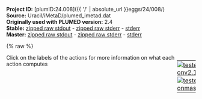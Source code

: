 **Project ID:** [plumID:24.008]({{ '/' | absolute_url }}eggs/24/008/)  
**Source:** Uracil/iMetaD/plumed_imetad.dat  
**Originally used with PLUMED version:** 2.4  
**Stable:** [zipped raw stdout](plumed_imetad.dat.plumed.stdout.txt.zip) - [zipped raw stderr](plumed_imetad.dat.plumed.stderr.txt.zip) - [stderr](plumed_imetad.dat.plumed.stderr)  
**Master:** [zipped raw stdout](plumed_imetad.dat.plumed_master.stdout.txt.zip) - [zipped raw stderr](plumed_imetad.dat.plumed_master.stderr.txt.zip) - [stderr](plumed_imetad.dat.plumed_master.stderr)  

{% raw %}
<div style="width: 100%; float:left">
<div style="width: 90%; float:left" id="value_details_data/Uracil/iMetaD/plumed_imetad.dat"> Click on the labels of the actions for more information on what each action computes </div>
<div style="width: 10%; float:left"><table><tr><td style="padding:1px"><a href="plumed_imetad.dat.plumed.stderr"><img src="https://img.shields.io/badge/v2.10-passing-green.svg" alt="tested onv2.10" /></a></td></tr><tr><td style="padding:1px"><a href="plumed_imetad.dat.plumed_master.stderr"><img src="https://img.shields.io/badge/master-passing-green.svg" alt="tested onmaster" /></a></td></tr></table></div></div>
<pre style="width=97%;">
<span style="color:blue" class="comment"># Reference structure </span>
<span class="plumedtooltip" style="color:green">MOLINFO<span class="right">This command is used to provide information on the molecules that are present in your system. <a href="https://www.plumed.org/doc-master/user-doc/html/_m_o_l_i_n_f_o.html" style="color:green">More details</a><i></i></span></span> <span class="plumedtooltip">STRUCTURE<span class="right">a file in pdb format containing a reference structure<i></i></span></span>=../Structure/yCD_uracil.pdb
<span style="color:blue" class="comment"># Keep molecules whole</span>
<span style="display:none;" id="data/Uracil/iMetaD/plumed_imetad.dat">The MOLINFO action with label <b></b> calculates something</span><span class="plumedtooltip" style="color:green">WHOLEMOLECULES<span class="right">This action is used to rebuild molecules that can become split by the periodic boundary conditions. <a href="https://www.plumed.org/doc-master/user-doc/html/_w_h_o_l_e_m_o_l_e_c_u_l_e_s.html" style="color:green">More details</a><i></i></span></span> <span class="plumedtooltip">ENTITY0<span class="right">the atoms that make up a molecule that you wish to align<i></i></span></span>=1-2423 <span class="plumedtooltip">ENTITY1<span class="right">the atoms that make up a molecule that you wish to align<i></i></span></span>=2424-4846 <span class="plumedtooltip">ENTITY2<span class="right">the atoms that make up a molecule that you wish to align<i></i></span></span>=4847-4858 <span class="plumedtooltip">ENTITY3<span class="right">the atoms that make up a molecule that you wish to align<i></i></span></span>=4859-4870
<span style="color:blue" class="comment"># Fit heavy atoms to template</span>
<span class="plumedtooltip" style="color:green">FIT_TO_TEMPLATE<span class="right">This action is used to align a molecule to a template. <a href="https://www.plumed.org/doc-master/user-doc/html/_f_i_t__t_o__t_e_m_p_l_a_t_e.html" style="color:green">More details</a><i></i></span></span> <span class="plumedtooltip">REFERENCE<span class="right">a file in pdb format containing the reference structure and the atoms involved in the CV<i></i></span></span>=<b name="data/Uracil/iMetaD/plumed_imetad.dat">../Structure/heavy_atoms.pdb</b> <span class="plumedtooltip">TYPE<span class="right"> the manner in which RMSD alignment is performed<i></i></span></span>=OPTIMAL

<span style="color:blue" class="comment"># Contactmap of atoms for path CV</span>
<b name="data/Uracil/iMetaD/plumed_imetad.datf1" onclick='showPath("data/Uracil/iMetaD/plumed_imetad.dat","data/Uracil/iMetaD/plumed_imetad.datf1","data/Uracil/iMetaD/plumed_imetad.datf1","black")'>f1</b><span style="display:none;" id="data/Uracil/iMetaD/plumed_imetad.datf1">The CONTACTMAP action with label <b>f1</b> calculates the following quantities:<table  align="center" frame="void" width="95%" cellpadding="5%"><tr><td width="5%"><b> Quantity </b>  </td><td width="5%"><b> Type </b>  </td><td><b> Description </b> </td></tr><tr><td width="5%">f1.contact-1</td><td width="5%"><font color="black">scalar</font></td><td>By not using SUM or CMDIST each contact will be stored in a component  This is the 1th of these quantities</td></tr><tr><td width="5%">f1.contact-2</td><td width="5%"><font color="black">scalar</font></td><td>By not using SUM or CMDIST each contact will be stored in a component  This is the 2th of these quantities</td></tr><tr><td width="5%">f1.contact-3</td><td width="5%"><font color="black">scalar</font></td><td>By not using SUM or CMDIST each contact will be stored in a component  This is the 3th of these quantities</td></tr><tr><td width="5%">f1.contact-4</td><td width="5%"><font color="black">scalar</font></td><td>By not using SUM or CMDIST each contact will be stored in a component  This is the 4th of these quantities</td></tr><tr><td width="5%">f1.contact-5</td><td width="5%"><font color="black">scalar</font></td><td>By not using SUM or CMDIST each contact will be stored in a component  This is the 5th of these quantities</td></tr></table></span>: <span class="plumedtooltip" style="color:green">CONTACTMAP<span class="right">Calculate the distances between a number of pairs of atoms and transform each distance by a switching function. <a href="https://www.plumed.org/doc-master/user-doc/html/_c_o_n_t_a_c_t_m_a_p.html" style="color:green">More details</a><i></i></span></span> <span class="plumedtooltip">ATOMS1<span class="right">the atoms involved in each of the contacts you wish to calculate<i></i></span></span>=4850,895 <span class="plumedtooltip">ATOMS2<span class="right">the atoms involved in each of the contacts you wish to calculate<i></i></span></span>=4850,917 <span class="plumedtooltip">ATOMS3<span class="right">the atoms involved in each of the contacts you wish to calculate<i></i></span></span>=4850,1671 <span class="plumedtooltip">ATOMS4<span class="right">the atoms involved in each of the contacts you wish to calculate<i></i></span></span>=4850,2314 <span class="plumedtooltip">ATOMS5<span class="right">the atoms involved in each of the contacts you wish to calculate<i></i></span></span>=4850,2423 <span class="plumedtooltip">SWITCH<span class="right">The switching functions to use for each of the contacts in your map<i></i></span></span>={RATIONAL R_0=1.2}
<br/><span id="data/Uracil/iMetaD/plumed_imetad.datpath2_short"><b name="data/Uracil/iMetaD/plumed_imetad.datpath2" onclick='showPath("data/Uracil/iMetaD/plumed_imetad.dat","data/Uracil/iMetaD/plumed_imetad.datpath2","data/Uracil/iMetaD/plumed_imetad.datpath2_shortcut","brown")'>path2</b><span style="display:none;" id="data/Uracil/iMetaD/plumed_imetad.datpath2_shortcut">The PATH action with label <b>path2</b> calculates the following quantities:<table  align="center" frame="void" width="95%" cellpadding="5%"><tr><td width="5%"><b> Quantity </b>  </td><td width="5%"><b> Type </b>  </td><td><b> Description </b> </td></tr><tr><td width="5%">path2_gspath</td><td width="5%"><font color="black">scalar</font></td><td>the position along the path calculated using the geometric formula</td></tr><tr><td width="5%">path2_gzpath</td><td width="5%"><font color="black">scalar</font></td><td>the distance from the path calculated using the geometric formula</td></tr></table></span>: <span class="plumedtooltip" style="color:green">PATH<span class="right">Path collective variables with a more flexible framework for the distance metric being used. This action is <a class="toggler" href='javascript:;' onclick='toggleDisplay("data/Uracil/iMetaD/plumed_imetad.datpath2");'>a shortcut</a>. <a href="https://www.plumed.org/doc-master/user-doc/html/_p_a_t_h.html">More details</a><i></i></span></span> <span class="plumedtooltip">REFERENCE<span class="right">a pdb file containing the set of reference configurations<i></i></span></span>=outpath.pdb <span class="plumedtooltip">TYPE<span class="right"> the manner in which distances are calculated<i></i></span></span>=EUCLIDEAN <span class="plumedtooltip">GPATH<span class="right"> calculate the trigonometric path<i></i></span></span> <span class="plumedtooltip">NOSPATH<span class="right"> do not calculate the spath CV<i></i></span></span> <span class="plumedtooltip">NOZPATH<span class="right"> do not calculate the zpath CV<i></i></span></span>
</span><span id="data/Uracil/iMetaD/plumed_imetad.datpath2_long" style="display:none;"><span style="color:blue" class="comment"># PLUMED interprets the command:
</span><span class="toggler" style="color:red" onclick='toggleDisplay("data/Uracil/iMetaD/plumed_imetad.datpath2")'># path2: PATH REFERENCE=outpath.pdb TYPE=EUCLIDEAN GPATH NOSPATH NOZPATH</span>
<span style="color:blue" class="comment"># as follows (Click the red comment above to revert to the short version of the input):</span>
<span style="display:none;" id="data/Uracil/iMetaD/plumed_imetad.datpath2">The PATH action with label <b>path2</b> calculates the following quantities:<table  align="center" frame="void" width="95%" cellpadding="5%"><tr><td width="5%"><b> Quantity </b>  </td><td><b> Description </b> </td></tr><tr><td width="5%">path2.gspath</td><td>the position along the path calculated using the geometric formula</td></tr><tr><td width="5%">path2.gzpath</td><td>the distance from the path calculated using the geometric formula</td></tr><tr><td width="5%">path2.spath</td><td>the position along the path calculated</td></tr><tr><td width="5%">path2.zpath</td><td>the distance from the path calculated</td></tr></table></span><b name="data/Uracil/iMetaD/plumed_imetad.datpath2_gpath" onclick='showPath("data/Uracil/iMetaD/plumed_imetad.dat","data/Uracil/iMetaD/plumed_imetad.datpath2_gpath","data/Uracil/iMetaD/plumed_imetad.datpath2_gpath","black")'>path2_gpath</b><span style="display:none;" id="data/Uracil/iMetaD/plumed_imetad.datpath2_gpath">The GEOMETRIC_PATH action with label <b>path2_gpath</b> calculates the following quantities:<table  align="center" frame="void" width="95%" cellpadding="5%"><tr><td width="5%"><b> Quantity </b>  </td><td width="5%"><b> Type </b>  </td><td><b> Description </b> </td></tr><tr><td width="5%">path2_gpath.s</td><td width="5%"><font color="black">scalar</font></td><td>the position on the path</td></tr><tr><td width="5%">path2_gpath.z</td><td width="5%"><font color="black">scalar</font></td><td>the distance from the path</td></tr></table></span>: <span class="plumedtooltip" style="color:green">GPATH<span class="right">Distance along and from a path calculated using geometric formulas <a href="https://www.plumed.org/doc-master/user-doc/html/_g_p_a_t_h.html" style="color:green">More details</a><i></i></span></span>  <span class="plumedtooltip">REFERENCE<span class="right">a pdb file containing the set of reference configurations<i></i></span></span>=outpath.pdb <span class="plumedtooltip">TYPE<span class="right"> the manner in which distances are calculated<i></i></span></span>=EUCLIDEAN
<b name="data/Uracil/iMetaD/plumed_imetad.datpath2_gspath" onclick='showPath("data/Uracil/iMetaD/plumed_imetad.dat","data/Uracil/iMetaD/plumed_imetad.datpath2_gspath","data/Uracil/iMetaD/plumed_imetad.datpath2_gspath","black")'>path2_gspath</b><span style="display:none;" id="data/Uracil/iMetaD/plumed_imetad.datpath2_gspath">The COMBINE action with label <b>path2_gspath</b> calculates the following quantities:<table  align="center" frame="void" width="95%" cellpadding="5%"><tr><td width="5%"><b> Quantity </b>  </td><td width="5%"><b> Type </b>  </td><td><b> Description </b> </td></tr><tr><td width="5%">path2_gspath</td><td width="5%"><font color="black">scalar</font></td><td>a linear compbination</td></tr></table></span>: <span class="plumedtooltip" style="color:green">COMBINE<span class="right">Calculate a polynomial combination of a set of other variables. <a href="https://www.plumed.org/doc-master/user-doc/html/_c_o_m_b_i_n_e.html" style="color:green">More details</a><i></i></span></span> <span class="plumedtooltip">ARG<span class="right">the values input to this function<i></i></span></span>=<b name="data/Uracil/iMetaD/plumed_imetad.datpath2_gpath">path2_gpath.s</b> <span class="plumedtooltip">PERIODIC<span class="right">if the output of your function is periodic then you should specify the periodicity of the function<i></i></span></span>=NO
<b name="data/Uracil/iMetaD/plumed_imetad.datpath2_gzpath" onclick='showPath("data/Uracil/iMetaD/plumed_imetad.dat","data/Uracil/iMetaD/plumed_imetad.datpath2_gzpath","data/Uracil/iMetaD/plumed_imetad.datpath2_gzpath","black")'>path2_gzpath</b><span style="display:none;" id="data/Uracil/iMetaD/plumed_imetad.datpath2_gzpath">The COMBINE action with label <b>path2_gzpath</b> calculates the following quantities:<table  align="center" frame="void" width="95%" cellpadding="5%"><tr><td width="5%"><b> Quantity </b>  </td><td width="5%"><b> Type </b>  </td><td><b> Description </b> </td></tr><tr><td width="5%">path2_gzpath</td><td width="5%"><font color="black">scalar</font></td><td>a linear compbination</td></tr></table></span>: <span class="plumedtooltip" style="color:green">COMBINE<span class="right">Calculate a polynomial combination of a set of other variables. <a href="https://www.plumed.org/doc-master/user-doc/html/_c_o_m_b_i_n_e.html" style="color:green">More details</a><i></i></span></span> <span class="plumedtooltip">ARG<span class="right">the values input to this function<i></i></span></span>=<b name="data/Uracil/iMetaD/plumed_imetad.datpath2_gpath">path2_gpath.z</b> <span class="plumedtooltip">PERIODIC<span class="right">if the output of your function is periodic then you should specify the periodicity of the function<i></i></span></span>=NO
<span style="color:blue"># --- End of included input --- </span></span><br/><span style="color:blue" class="comment"># Group definitions</span>
<b name="data/Uracil/iMetaD/plumed_imetad.datsph" onclick='showPath("data/Uracil/iMetaD/plumed_imetad.dat","data/Uracil/iMetaD/plumed_imetad.datsph","data/Uracil/iMetaD/plumed_imetad.datsph","violet")'>sph</b><span style="display:none;" id="data/Uracil/iMetaD/plumed_imetad.datsph">The GROUP action with label <b>sph</b> calculates the following quantities:<table  align="center" frame="void" width="95%" cellpadding="5%"><tr><td width="5%"><b> Quantity </b>  </td><td width="5%"><b> Type </b>  </td><td><b> Description </b> </td></tr><tr><td width="5%">sph</td><td width="5%"><font color="violet">atoms</font></td><td>indices of atoms specified in GROUP</td></tr></table></span>: <span class="plumedtooltip" style="color:green">GROUP<span class="right">Define a group of atoms so that a particular list of atoms can be referenced with a single label in definitions of CVs or virtual atoms. <a href="https://www.plumed.org/doc-master/user-doc/html/_g_r_o_u_p.html" style="color:green">More details</a><i></i></span></span> <span class="plumedtooltip">NDX_FILE<span class="right">the name of index file (gromacs syntax)<i></i></span></span>=<b name="data/Uracil/iMetaD/plumed_imetad.dat">../Structure/index.ndx</b> <span class="plumedtooltip">NDX_GROUP<span class="right">the name of the group to be imported (gromacs syntax) - first group found is used by default<i></i></span></span>=ChainA-H_ZN-ChainA 
<b name="data/Uracil/iMetaD/plumed_imetad.daturl" onclick='showPath("data/Uracil/iMetaD/plumed_imetad.dat","data/Uracil/iMetaD/plumed_imetad.daturl","data/Uracil/iMetaD/plumed_imetad.daturl","violet")'>url</b><span style="display:none;" id="data/Uracil/iMetaD/plumed_imetad.daturl">The GROUP action with label <b>url</b> calculates the following quantities:<table  align="center" frame="void" width="95%" cellpadding="5%"><tr><td width="5%"><b> Quantity </b>  </td><td width="5%"><b> Type </b>  </td><td><b> Description </b> </td></tr><tr><td width="5%">url</td><td width="5%"><font color="violet">atoms</font></td><td>indices of atoms specified in GROUP</td></tr></table></span>: <span class="plumedtooltip" style="color:green">GROUP<span class="right">Define a group of atoms so that a particular list of atoms can be referenced with a single label in definitions of CVs or virtual atoms. <a href="https://www.plumed.org/doc-master/user-doc/html/_g_r_o_u_p.html" style="color:green">More details</a><i></i></span></span> <span class="plumedtooltip">NDX_FILE<span class="right">the name of index file (gromacs syntax)<i></i></span></span>=<b name="data/Uracil/iMetaD/plumed_imetad.dat">../Structure/index.ndx</b> <span class="plumedtooltip">NDX_GROUP<span class="right">the name of the group to be imported (gromacs syntax) - first group found is used by default<i></i></span></span>=UR1_noH
<b name="data/Uracil/iMetaD/plumed_imetad.datlig" onclick='showPath("data/Uracil/iMetaD/plumed_imetad.dat","data/Uracil/iMetaD/plumed_imetad.datlig","data/Uracil/iMetaD/plumed_imetad.datlig","violet")'>lig</b><span style="display:none;" id="data/Uracil/iMetaD/plumed_imetad.datlig">The GROUP action with label <b>lig</b> calculates the following quantities:<table  align="center" frame="void" width="95%" cellpadding="5%"><tr><td width="5%"><b> Quantity </b>  </td><td width="5%"><b> Type </b>  </td><td><b> Description </b> </td></tr><tr><td width="5%">lig</td><td width="5%"><font color="violet">atoms</font></td><td>indices of atoms specified in GROUP</td></tr></table></span>: <span class="plumedtooltip" style="color:green">GROUP<span class="right">Define a group of atoms so that a particular list of atoms can be referenced with a single label in definitions of CVs or virtual atoms. <a href="https://www.plumed.org/doc-master/user-doc/html/_g_r_o_u_p.html" style="color:green">More details</a><i></i></span></span> <span class="plumedtooltip">NDX_FILE<span class="right">the name of index file (gromacs syntax)<i></i></span></span>=<b name="data/Uracil/iMetaD/plumed_imetad.dat">../Structure/index.ndx</b> <span class="plumedtooltip">NDX_GROUP<span class="right">the name of the group to be imported (gromacs syntax) - first group found is used by default<i></i></span></span>=UR1
<b name="data/Uracil/iMetaD/plumed_imetad.datref" onclick='showPath("data/Uracil/iMetaD/plumed_imetad.dat","data/Uracil/iMetaD/plumed_imetad.datref","data/Uracil/iMetaD/plumed_imetad.datref","violet")'>ref</b><span style="display:none;" id="data/Uracil/iMetaD/plumed_imetad.datref">The GROUP action with label <b>ref</b> calculates the following quantities:<table  align="center" frame="void" width="95%" cellpadding="5%"><tr><td width="5%"><b> Quantity </b>  </td><td width="5%"><b> Type </b>  </td><td><b> Description </b> </td></tr><tr><td width="5%">ref</td><td width="5%"><font color="violet">atoms</font></td><td>indices of atoms specified in GROUP</td></tr></table></span>: <span class="plumedtooltip" style="color:green">GROUP<span class="right">Define a group of atoms so that a particular list of atoms can be referenced with a single label in definitions of CVs or virtual atoms. <a href="https://www.plumed.org/doc-master/user-doc/html/_g_r_o_u_p.html" style="color:green">More details</a><i></i></span></span> <span class="plumedtooltip">NDX_FILE<span class="right">the name of index file (gromacs syntax)<i></i></span></span>=<b name="data/Uracil/iMetaD/plumed_imetad.dat">../Structure/index.ndx</b> <span class="plumedtooltip">NDX_GROUP<span class="right">the name of the group to be imported (gromacs syntax) - first group found is used by default<i></i></span></span>=Protein-H_ZN
<span style="color:blue" class="comment"># Group sys </span>
<b name="data/Uracil/iMetaD/plumed_imetad.datsys" onclick='showPath("data/Uracil/iMetaD/plumed_imetad.dat","data/Uracil/iMetaD/plumed_imetad.datsys","data/Uracil/iMetaD/plumed_imetad.datsys","violet")'>sys</b><span style="display:none;" id="data/Uracil/iMetaD/plumed_imetad.datsys">The GROUP action with label <b>sys</b> calculates the following quantities:<table  align="center" frame="void" width="95%" cellpadding="5%"><tr><td width="5%"><b> Quantity </b>  </td><td width="5%"><b> Type </b>  </td><td><b> Description </b> </td></tr><tr><td width="5%">sys</td><td width="5%"><font color="violet">atoms</font></td><td>indices of atoms specified in GROUP</td></tr></table></span>: <span class="plumedtooltip" style="color:green">GROUP<span class="right">Define a group of atoms so that a particular list of atoms can be referenced with a single label in definitions of CVs or virtual atoms. <a href="https://www.plumed.org/doc-master/user-doc/html/_g_r_o_u_p.html" style="color:green">More details</a><i></i></span></span> <span class="plumedtooltip">NDX_FILE<span class="right">the name of index file (gromacs syntax)<i></i></span></span>=<b name="data/Uracil/iMetaD/plumed_imetad.dat">../Structure/index.ndx</b> <span class="plumedtooltip">NDX_GROUP<span class="right">the name of the group to be imported (gromacs syntax) - first group found is used by default<i></i></span></span>=Protein_ZN_UR1_UR2
<span style="color:blue" class="comment"># This is the new water group definition </span>
<br/><span class="plumedtooltip" style="color:green">WRAPAROUND<span class="right">Rebuild periodic boundary conditions around chosen atoms. <a href="https://www.plumed.org/doc-master/user-doc/html/_w_r_a_p_a_r_o_u_n_d.html" style="color:green">More details</a><i></i></span></span> <span class="plumedtooltip">ATOMS<span class="right">wrapped atoms<i></i></span></span>=<b name="data/Uracil/iMetaD/plumed_imetad.datlig">lig</b> <span class="plumedtooltip">AROUND<span class="right">reference atoms<i></i></span></span>=<b name="data/Uracil/iMetaD/plumed_imetad.datsph">sph</b>
<span style="color:blue" class="comment"># Fixed atom</span>
<span id="data/Uracil/iMetaD/plumed_imetad.datdeffix_short"><b name="data/Uracil/iMetaD/plumed_imetad.datfix" onclick='showPath("data/Uracil/iMetaD/plumed_imetad.dat","data/Uracil/iMetaD/plumed_imetad.datfix","data/Uracil/iMetaD/plumed_imetad.datfix","violet")'>fix</b><span style="display:none;" id="data/Uracil/iMetaD/plumed_imetad.datfix">The FIXEDATOM action with label <b>fix</b> calculates the following quantities:<table  align="center" frame="void" width="95%" cellpadding="5%"><tr><td width="5%"><b> Quantity </b>  </td><td width="5%"><b> Type </b>  </td><td><b> Description </b> </td></tr><tr><td width="5%">fix</td><td width="5%"><font color="violet">atoms</font></td><td>virtual atom calculated by FIXEDATOM action</td></tr></table></span>: <span class="plumedtooltip" style="color:green">FIXEDATOM<span class="right">Add a virtual atom in a fixed position. This action has <a class="toggler" href='javascript:;' onclick='toggleDisplay("data/Uracil/iMetaD/plumed_imetad.datdeffix");'>hidden defaults</a>. <a href="https://www.plumed.org/doc-master/user-doc/html/_f_i_x_e_d_a_t_o_m.html">More details</a><i></i></span></span> <span class="plumedtooltip">AT<span class="right">coordinates of the virtual atom<i></i></span></span>=-1.101616,-0.678271,0.017793
</span><span id="data/Uracil/iMetaD/plumed_imetad.datdeffix_long" style="display:none;"><b name="data/Uracil/iMetaD/plumed_imetad.datfix" onclick='showPath("data/Uracil/iMetaD/plumed_imetad.dat","data/Uracil/iMetaD/plumed_imetad.datfix","data/Uracil/iMetaD/plumed_imetad.datfix","violet")'>fix</b>: <span class="plumedtooltip" style="color:green">FIXEDATOM<span class="right">Add a virtual atom in a fixed position. This action uses the <a class="toggler" href='javascript:;' onclick='toggleDisplay("data/Uracil/iMetaD/plumed_imetad.datdeffix");'>defaults shown here</a>. <a href="https://www.plumed.org/doc-master/user-doc/html/_f_i_x_e_d_a_t_o_m.html">More details</a><i></i></span></span> <span class="plumedtooltip">AT<span class="right">coordinates of the virtual atom<i></i></span></span>=-1.101616,-0.678271,0.017793  <span class="plumedtooltip">SET_MASS<span class="right"> mass of the virtual atom<i></i></span></span>=1 <span class="plumedtooltip">SET_CHARGE<span class="right"> charge of the virtual atom<i></i></span></span>=0
</span><br/><b name="data/Uracil/iMetaD/plumed_imetad.datsph_center" onclick='showPath("data/Uracil/iMetaD/plumed_imetad.dat","data/Uracil/iMetaD/plumed_imetad.datsph_center","data/Uracil/iMetaD/plumed_imetad.datsph_center","violet")'>sph_center</b><span style="display:none;" id="data/Uracil/iMetaD/plumed_imetad.datsph_center">The COM action with label <b>sph_center</b> calculates the following quantities:<table  align="center" frame="void" width="95%" cellpadding="5%"><tr><td width="5%"><b> Quantity </b>  </td><td width="5%"><b> Type </b>  </td><td><b> Description </b> </td></tr><tr><td width="5%">sph_center</td><td width="5%"><font color="violet">atoms</font></td><td>virtual atom calculated by COM action</td></tr></table></span>: <span class="plumedtooltip" style="color:green">COM<span class="right">Calculate the center of mass for a group of atoms. <a href="https://www.plumed.org/doc-master/user-doc/html/_c_o_m.html" style="color:green">More details</a><i></i></span></span> <span class="plumedtooltip">ATOMS<span class="right">the list of atoms which are involved the virtual atom's definition<i></i></span></span>=<b name="data/Uracil/iMetaD/plumed_imetad.datsph">sph</b>
<b name="data/Uracil/iMetaD/plumed_imetad.daturl_center" onclick='showPath("data/Uracil/iMetaD/plumed_imetad.dat","data/Uracil/iMetaD/plumed_imetad.daturl_center","data/Uracil/iMetaD/plumed_imetad.daturl_center","violet")'>url_center</b><span style="display:none;" id="data/Uracil/iMetaD/plumed_imetad.daturl_center">The COM action with label <b>url_center</b> calculates the following quantities:<table  align="center" frame="void" width="95%" cellpadding="5%"><tr><td width="5%"><b> Quantity </b>  </td><td width="5%"><b> Type </b>  </td><td><b> Description </b> </td></tr><tr><td width="5%">url_center</td><td width="5%"><font color="violet">atoms</font></td><td>virtual atom calculated by COM action</td></tr></table></span>: <span class="plumedtooltip" style="color:green">COM<span class="right">Calculate the center of mass for a group of atoms. <a href="https://www.plumed.org/doc-master/user-doc/html/_c_o_m.html" style="color:green">More details</a><i></i></span></span> <span class="plumedtooltip">ATOMS<span class="right">the list of atoms which are involved the virtual atom's definition<i></i></span></span>=<b name="data/Uracil/iMetaD/plumed_imetad.daturl">url</b>

<b name="data/Uracil/iMetaD/plumed_imetad.datdis" onclick='showPath("data/Uracil/iMetaD/plumed_imetad.dat","data/Uracil/iMetaD/plumed_imetad.datdis","data/Uracil/iMetaD/plumed_imetad.datdis","black")'>dis</b><span style="display:none;" id="data/Uracil/iMetaD/plumed_imetad.datdis">The DISTANCE action with label <b>dis</b> calculates the following quantities:<table  align="center" frame="void" width="95%" cellpadding="5%"><tr><td width="5%"><b> Quantity </b>  </td><td width="5%"><b> Type </b>  </td><td><b> Description </b> </td></tr><tr><td width="5%">dis</td><td width="5%"><font color="black">scalar</font></td><td>the DISTANCE between this pair of atoms</td></tr></table></span>: <span class="plumedtooltip" style="color:green">DISTANCE<span class="right">Calculate the distance between a pair of atoms. <a href="https://www.plumed.org/doc-master/user-doc/html/_d_i_s_t_a_n_c_e.html" style="color:green">More details</a><i></i></span></span> <span class="plumedtooltip">ATOMS<span class="right">the pair of atom that we are calculating the distance between<i></i></span></span>=<b name="data/Uracil/iMetaD/plumed_imetad.datsph_center">sph_center</b>,<b name="data/Uracil/iMetaD/plumed_imetad.datfix">fix</b>

<span style="color:blue" class="comment"># We are not going to be biasing these coordinates but we can print them for reference </span>
<b name="data/Uracil/iMetaD/plumed_imetad.databs" onclick='showPath("data/Uracil/iMetaD/plumed_imetad.dat","data/Uracil/iMetaD/plumed_imetad.databs","data/Uracil/iMetaD/plumed_imetad.databs","black")'>abs</b><span style="display:none;" id="data/Uracil/iMetaD/plumed_imetad.databs">The DISTANCE action with label <b>abs</b> calculates the following quantities:<table  align="center" frame="void" width="95%" cellpadding="5%"><tr><td width="5%"><b> Quantity </b>  </td><td width="5%"><b> Type </b>  </td><td><b> Description </b> </td></tr><tr><td width="5%">abs.x</td><td width="5%"><font color="black">scalar</font></td><td>the x-component of the vector connecting the two atoms</td></tr><tr><td width="5%">abs.y</td><td width="5%"><font color="black">scalar</font></td><td>the y-component of the vector connecting the two atoms</td></tr><tr><td width="5%">abs.z</td><td width="5%"><font color="black">scalar</font></td><td>the z-component of the vector connecting the two atoms</td></tr></table></span>: <span class="plumedtooltip" style="color:green">DISTANCE<span class="right">Calculate the distance between a pair of atoms. <a href="https://www.plumed.org/doc-master/user-doc/html/_d_i_s_t_a_n_c_e.html" style="color:green">More details</a><i></i></span></span> <span class="plumedtooltip">ATOMS<span class="right">the pair of atom that we are calculating the distance between<i></i></span></span>=<b name="data/Uracil/iMetaD/plumed_imetad.daturl_center">url_center</b>,<b name="data/Uracil/iMetaD/plumed_imetad.datsph_center">sph_center</b> <span class="plumedtooltip">COMPONENTS<span class="right"> calculate the x, y and z components of the distance separately and store them as label<i></i></span></span>
<b name="data/Uracil/iMetaD/plumed_imetad.datrho" onclick='showPath("data/Uracil/iMetaD/plumed_imetad.dat","data/Uracil/iMetaD/plumed_imetad.datrho","data/Uracil/iMetaD/plumed_imetad.datrho","black")'>rho</b><span style="display:none;" id="data/Uracil/iMetaD/plumed_imetad.datrho">The DISTANCE action with label <b>rho</b> calculates the following quantities:<table  align="center" frame="void" width="95%" cellpadding="5%"><tr><td width="5%"><b> Quantity </b>  </td><td width="5%"><b> Type </b>  </td><td><b> Description </b> </td></tr><tr><td width="5%">rho</td><td width="5%"><font color="black">scalar</font></td><td>the DISTANCE between this pair of atoms</td></tr></table></span>: <span class="plumedtooltip" style="color:green">DISTANCE<span class="right">Calculate the distance between a pair of atoms. <a href="https://www.plumed.org/doc-master/user-doc/html/_d_i_s_t_a_n_c_e.html" style="color:green">More details</a><i></i></span></span> <span class="plumedtooltip">ATOMS<span class="right">the pair of atom that we are calculating the distance between<i></i></span></span>=<b name="data/Uracil/iMetaD/plumed_imetad.daturl_center">url_center</b>,<b name="data/Uracil/iMetaD/plumed_imetad.datsph_center">sph_center</b>
<b name="data/Uracil/iMetaD/plumed_imetad.datrel_x" onclick='showPath("data/Uracil/iMetaD/plumed_imetad.dat","data/Uracil/iMetaD/plumed_imetad.datrel_x","data/Uracil/iMetaD/plumed_imetad.datrel_x","black")'>rel_x</b><span style="display:none;" id="data/Uracil/iMetaD/plumed_imetad.datrel_x">The MATHEVAL action with label <b>rel_x</b> calculates the following quantities:<table  align="center" frame="void" width="95%" cellpadding="5%"><tr><td width="5%"><b> Quantity </b>  </td><td width="5%"><b> Type </b>  </td><td><b> Description </b> </td></tr><tr><td width="5%">rel_x</td><td width="5%"><font color="black">scalar</font></td><td>an arbitrary function</td></tr></table></span>: <span class="plumedtooltip" style="color:green">MATHEVAL<span class="right">An alias to the CUSTOM function that can also be used to calaculate combinations of variables using a custom expression. <a href="https://www.plumed.org/doc-master/user-doc/html/_m_a_t_h_e_v_a_l.html" style="color:green">More details</a><i></i></span></span> <span class="plumedtooltip">ARG<span class="right">the values input to this function<i></i></span></span>=<b name="data/Uracil/iMetaD/plumed_imetad.databs">abs.z</b>,<b name="data/Uracil/iMetaD/plumed_imetad.databs">abs.y</b> <span class="plumedtooltip">FUNC<span class="right">the function you wish to evaluate<i></i></span></span>=(x-y)/sqrt(2) <span class="plumedtooltip">PERIODIC<span class="right">if the output of your function is periodic then you should specify the periodicity of the function<i></i></span></span>=NO
<b name="data/Uracil/iMetaD/plumed_imetad.datrel_y" onclick='showPath("data/Uracil/iMetaD/plumed_imetad.dat","data/Uracil/iMetaD/plumed_imetad.datrel_y","data/Uracil/iMetaD/plumed_imetad.datrel_y","black")'>rel_y</b><span style="display:none;" id="data/Uracil/iMetaD/plumed_imetad.datrel_y">The MATHEVAL action with label <b>rel_y</b> calculates the following quantities:<table  align="center" frame="void" width="95%" cellpadding="5%"><tr><td width="5%"><b> Quantity </b>  </td><td width="5%"><b> Type </b>  </td><td><b> Description </b> </td></tr><tr><td width="5%">rel_y</td><td width="5%"><font color="black">scalar</font></td><td>an arbitrary function</td></tr></table></span>: <span class="plumedtooltip" style="color:green">MATHEVAL<span class="right">An alias to the CUSTOM function that can also be used to calaculate combinations of variables using a custom expression. <a href="https://www.plumed.org/doc-master/user-doc/html/_m_a_t_h_e_v_a_l.html" style="color:green">More details</a><i></i></span></span> <span class="plumedtooltip">ARG<span class="right">the values input to this function<i></i></span></span>=<b name="data/Uracil/iMetaD/plumed_imetad.databs">abs.x</b> <span class="plumedtooltip">FUNC<span class="right">the function you wish to evaluate<i></i></span></span>=x <span class="plumedtooltip">PERIODIC<span class="right">if the output of your function is periodic then you should specify the periodicity of the function<i></i></span></span>=NO
<b name="data/Uracil/iMetaD/plumed_imetad.datrel_z" onclick='showPath("data/Uracil/iMetaD/plumed_imetad.dat","data/Uracil/iMetaD/plumed_imetad.datrel_z","data/Uracil/iMetaD/plumed_imetad.datrel_z","black")'>rel_z</b><span style="display:none;" id="data/Uracil/iMetaD/plumed_imetad.datrel_z">The MATHEVAL action with label <b>rel_z</b> calculates the following quantities:<table  align="center" frame="void" width="95%" cellpadding="5%"><tr><td width="5%"><b> Quantity </b>  </td><td width="5%"><b> Type </b>  </td><td><b> Description </b> </td></tr><tr><td width="5%">rel_z</td><td width="5%"><font color="black">scalar</font></td><td>an arbitrary function</td></tr></table></span>: <span class="plumedtooltip" style="color:green">MATHEVAL<span class="right">An alias to the CUSTOM function that can also be used to calaculate combinations of variables using a custom expression. <a href="https://www.plumed.org/doc-master/user-doc/html/_m_a_t_h_e_v_a_l.html" style="color:green">More details</a><i></i></span></span> <span class="plumedtooltip">ARG<span class="right">the values input to this function<i></i></span></span>=<b name="data/Uracil/iMetaD/plumed_imetad.databs">abs.z</b>,<b name="data/Uracil/iMetaD/plumed_imetad.databs">abs.y</b> <span class="plumedtooltip">FUNC<span class="right">the function you wish to evaluate<i></i></span></span>=(x+y)/sqrt(2) <span class="plumedtooltip">PERIODIC<span class="right">if the output of your function is periodic then you should specify the periodicity of the function<i></i></span></span>=NO

<b name="data/Uracil/iMetaD/plumed_imetad.dattheta" onclick='showPath("data/Uracil/iMetaD/plumed_imetad.dat","data/Uracil/iMetaD/plumed_imetad.dattheta","data/Uracil/iMetaD/plumed_imetad.dattheta","black")'>theta</b><span style="display:none;" id="data/Uracil/iMetaD/plumed_imetad.dattheta">The MATHEVAL action with label <b>theta</b> calculates the following quantities:<table  align="center" frame="void" width="95%" cellpadding="5%"><tr><td width="5%"><b> Quantity </b>  </td><td width="5%"><b> Type </b>  </td><td><b> Description </b> </td></tr><tr><td width="5%">theta</td><td width="5%"><font color="black">scalar</font></td><td>an arbitrary function</td></tr></table></span>: <span class="plumedtooltip" style="color:green">MATHEVAL<span class="right">An alias to the CUSTOM function that can also be used to calaculate combinations of variables using a custom expression. <a href="https://www.plumed.org/doc-master/user-doc/html/_m_a_t_h_e_v_a_l.html" style="color:green">More details</a><i></i></span></span> <span class="plumedtooltip">ARG<span class="right">the values input to this function<i></i></span></span>=<b name="data/Uracil/iMetaD/plumed_imetad.datrel_z">rel_z</b>,<b name="data/Uracil/iMetaD/plumed_imetad.datrho">rho</b> <span class="plumedtooltip">FUNC<span class="right">the function you wish to evaluate<i></i></span></span>=acos(x/y) <span class="plumedtooltip">PERIODIC<span class="right">if the output of your function is periodic then you should specify the periodicity of the function<i></i></span></span>=0.,pi
<b name="data/Uracil/iMetaD/plumed_imetad.datphi" onclick='showPath("data/Uracil/iMetaD/plumed_imetad.dat","data/Uracil/iMetaD/plumed_imetad.datphi","data/Uracil/iMetaD/plumed_imetad.datphi","black")'>phi</b><span style="display:none;" id="data/Uracil/iMetaD/plumed_imetad.datphi">The MATHEVAL action with label <b>phi</b> calculates the following quantities:<table  align="center" frame="void" width="95%" cellpadding="5%"><tr><td width="5%"><b> Quantity </b>  </td><td width="5%"><b> Type </b>  </td><td><b> Description </b> </td></tr><tr><td width="5%">phi</td><td width="5%"><font color="black">scalar</font></td><td>an arbitrary function</td></tr></table></span>: <span class="plumedtooltip" style="color:green">MATHEVAL<span class="right">An alias to the CUSTOM function that can also be used to calaculate combinations of variables using a custom expression. <a href="https://www.plumed.org/doc-master/user-doc/html/_m_a_t_h_e_v_a_l.html" style="color:green">More details</a><i></i></span></span> <span class="plumedtooltip">ARG<span class="right">the values input to this function<i></i></span></span>=<b name="data/Uracil/iMetaD/plumed_imetad.datrel_x">rel_x</b>,<b name="data/Uracil/iMetaD/plumed_imetad.datrel_y">rel_y</b> <span class="plumedtooltip">FUNC<span class="right">the function you wish to evaluate<i></i></span></span>=atan2(y,x) <span class="plumedtooltip">PERIODIC<span class="right">if the output of your function is periodic then you should specify the periodicity of the function<i></i></span></span>=-pi,pi

<span id="data/Uracil/iMetaD/plumed_imetad.datdefrmsd_short"><b name="data/Uracil/iMetaD/plumed_imetad.datrmsd" onclick='showPath("data/Uracil/iMetaD/plumed_imetad.dat","data/Uracil/iMetaD/plumed_imetad.datrmsd","data/Uracil/iMetaD/plumed_imetad.datrmsd","black")'>rmsd</b><span style="display:none;" id="data/Uracil/iMetaD/plumed_imetad.datrmsd">The RMSD action with label <b>rmsd</b> calculates the following quantities:<table  align="center" frame="void" width="95%" cellpadding="5%"><tr><td width="5%"><b> Quantity </b>  </td><td width="5%"><b> Type </b>  </td><td><b> Description </b> </td></tr><tr><td width="5%">rmsd</td><td width="5%"><font color="black">scalar</font></td><td>the RMSD between the instantaneous structure and the reference structure that was input</td></tr></table></span>: <span class="plumedtooltip" style="color:green">RMSD<span class="right">Calculate the RMSD with respect to a reference structure. This action has <a class="toggler" href='javascript:;' onclick='toggleDisplay("data/Uracil/iMetaD/plumed_imetad.datdefrmsd");'>hidden defaults</a>. <a href="https://www.plumed.org/doc-master/user-doc/html/_r_m_s_d.html">More details</a><i></i></span></span> <span class="plumedtooltip">REFERENCE<span class="right">a file in pdb format containing the reference structure and the atoms involved in the CV<i></i></span></span>=<b name="data/Uracil/iMetaD/plumed_imetad.dat">../Structure/heavy_atoms_UR2.pdb</b> <span class="plumedtooltip">TYPE<span class="right"> the manner in which RMSD alignment is performed<i></i></span></span>=OPTIMAL
</span><span id="data/Uracil/iMetaD/plumed_imetad.datdefrmsd_long" style="display:none;"><b name="data/Uracil/iMetaD/plumed_imetad.datrmsd" onclick='showPath("data/Uracil/iMetaD/plumed_imetad.dat","data/Uracil/iMetaD/plumed_imetad.datrmsd","data/Uracil/iMetaD/plumed_imetad.datrmsd","black")'>rmsd</b>: <span class="plumedtooltip" style="color:green">RMSD<span class="right">Calculate the RMSD with respect to a reference structure. This action uses the <a class="toggler" href='javascript:;' onclick='toggleDisplay("data/Uracil/iMetaD/plumed_imetad.datdefrmsd");'>defaults shown here</a>. <a href="https://www.plumed.org/doc-master/user-doc/html/_r_m_s_d.html">More details</a><i></i></span></span> <span class="plumedtooltip">REFERENCE<span class="right">a file in pdb format containing the reference structure and the atoms involved in the CV<i></i></span></span>=<b name="data/Uracil/iMetaD/plumed_imetad.dat">../Structure/heavy_atoms_UR2.pdb</b> <span class="plumedtooltip">TYPE<span class="right"> the manner in which RMSD alignment is performed<i></i></span></span>=OPTIMAL  <span class="plumedtooltip">NUMBER<span class="right"> if there are multiple structures in the pdb file you can specify that you want the RMSD from a specific structure by specifying its place in the file here<i></i></span></span>=0
</span><br/><span style="color:blue" class="comment"># Keep the restraint on the rmsd</span>
<b name="data/Uracil/iMetaD/plumed_imetad.datrestr2" onclick='showPath("data/Uracil/iMetaD/plumed_imetad.dat","data/Uracil/iMetaD/plumed_imetad.datrestr2","data/Uracil/iMetaD/plumed_imetad.datrestr2","black")'>restr2</b><span style="display:none;" id="data/Uracil/iMetaD/plumed_imetad.datrestr2">The UPPER_WALLS action with label <b>restr2</b> calculates the following quantities:<table  align="center" frame="void" width="95%" cellpadding="5%"><tr><td width="5%"><b> Quantity </b>  </td><td width="5%"><b> Type </b>  </td><td><b> Description </b> </td></tr><tr><td width="5%">restr2.bias</td><td width="5%"><font color="black">scalar</font></td><td>the instantaneous value of the bias potential</td></tr><tr><td width="5%">restr2.force2</td><td width="5%"><font color="black">scalar</font></td><td>the instantaneous value of the squared force due to this bias potential</td></tr></table></span>: <span class="plumedtooltip" style="color:green">UPPER_WALLS<span class="right">Defines a wall for the value of one or more collective variables, <a href="https://www.plumed.org/doc-master/user-doc/html/_u_p_p_e_r__w_a_l_l_s.html" style="color:green">More details</a><i></i></span></span> <span class="plumedtooltip">ARG<span class="right">the arguments on which the bias is acting<i></i></span></span>=<b name="data/Uracil/iMetaD/plumed_imetad.datrmsd">rmsd</b> <span class="plumedtooltip">AT<span class="right">the positions of the wall<i></i></span></span>=0.1 <span class="plumedtooltip">KAPPA<span class="right">the force constant for the wall<i></i></span></span>=200

<span style="color:blue" class="comment"># Coordination number</span>
<span id="data/Uracil/iMetaD/plumed_imetad.datdefc_short"><b name="data/Uracil/iMetaD/plumed_imetad.datc" onclick='showPath("data/Uracil/iMetaD/plumed_imetad.dat","data/Uracil/iMetaD/plumed_imetad.datc","data/Uracil/iMetaD/plumed_imetad.datc","black")'>c</b><span style="display:none;" id="data/Uracil/iMetaD/plumed_imetad.datc">The COORDINATION action with label <b>c</b> calculates the following quantities:<table  align="center" frame="void" width="95%" cellpadding="5%"><tr><td width="5%"><b> Quantity </b>  </td><td width="5%"><b> Type </b>  </td><td><b> Description </b> </td></tr><tr><td width="5%">c</td><td width="5%"><font color="black">scalar</font></td><td>the value of the coordination</td></tr></table></span>: <span class="plumedtooltip" style="color:green">COORDINATION<span class="right">Calculate coordination numbers. This action has <a class="toggler" href='javascript:;' onclick='toggleDisplay("data/Uracil/iMetaD/plumed_imetad.datdefc");'>hidden defaults</a>. <a href="https://www.plumed.org/doc-master/user-doc/html/_c_o_o_r_d_i_n_a_t_i_o_n.html">More details</a><i></i></span></span> <span class="plumedtooltip">GROUPA<span class="right">First list of atoms<i></i></span></span>=<b name="data/Uracil/iMetaD/plumed_imetad.daturl">url</b> <span class="plumedtooltip">GROUPB<span class="right">Second list of atoms (if empty, N*(N-1)/2 pairs in GROUPA are counted)<i></i></span></span>=<b name="data/Uracil/iMetaD/plumed_imetad.datsph">sph</b> <span class="plumedtooltip">R_0<span class="right">The r_0 parameter of the switching function<i></i></span></span>=0.45
</span><span id="data/Uracil/iMetaD/plumed_imetad.datdefc_long" style="display:none;"><b name="data/Uracil/iMetaD/plumed_imetad.datc" onclick='showPath("data/Uracil/iMetaD/plumed_imetad.dat","data/Uracil/iMetaD/plumed_imetad.datc","data/Uracil/iMetaD/plumed_imetad.datc","black")'>c</b>: <span class="plumedtooltip" style="color:green">COORDINATION<span class="right">Calculate coordination numbers. This action uses the <a class="toggler" href='javascript:;' onclick='toggleDisplay("data/Uracil/iMetaD/plumed_imetad.datdefc");'>defaults shown here</a>. <a href="https://www.plumed.org/doc-master/user-doc/html/_c_o_o_r_d_i_n_a_t_i_o_n.html">More details</a><i></i></span></span> <span class="plumedtooltip">GROUPA<span class="right">First list of atoms<i></i></span></span>=<b name="data/Uracil/iMetaD/plumed_imetad.daturl">url</b> <span class="plumedtooltip">GROUPB<span class="right">Second list of atoms (if empty, N*(N-1)/2 pairs in GROUPA are counted)<i></i></span></span>=<b name="data/Uracil/iMetaD/plumed_imetad.datsph">sph</b> <span class="plumedtooltip">R_0<span class="right">The r_0 parameter of the switching function<i></i></span></span>=0.45  <span class="plumedtooltip">D_0<span class="right"> The d_0 parameter of the switching function<i></i></span></span>=0.0 <span class="plumedtooltip">NN<span class="right"> The n parameter of the switching function <i></i></span></span>=6 <span class="plumedtooltip">MM<span class="right"> The m parameter of the switching function; 0 implies 2*NN<i></i></span></span>=0
</span><br/><span style="color:blue" class="comment"># For the second CV we need the atoms in the pocket</span>
<span id="data/Uracil/iMetaD/plumed_imetad.datgroups.dat_short"><span class="plumedtooltip" style="color:green">INCLUDE<span class="right">Includes an external input file, similar to #include in C preprocessor. <a href="https://www.plumed.org/doc-master/user-doc/html/_i_n_c_l_u_d_e.html">More details</a>. Show <a class="toggler" href='javascript:;' onclick='toggleDisplay("data/Uracil/iMetaD/plumed_imetad.datgroups.dat");'>included file</a><i></i></span></span> <span class="plumedtooltip">FILE<span class="right">file to be included<i></i></span></span>=<a class="toggler" href='javascript:;' onclick='toggleDisplay("data/Uracil/iMetaD/plumed_imetad.datgroups.dat");'>groups.dat</a> 
</span><span id="data/Uracil/iMetaD/plumed_imetad.datgroups.dat_long" style="display:none;"><span style="color:blue" class="comment"># The command:
</span><span class="toggler" style="color:red" onclick='toggleDisplay("data/Uracil/iMetaD/plumed_imetad.datgroups.dat")'># INCLUDE FILE=groups.dat 
</span><span style="color:blue" class="comment"># ensures PLUMED loads the contents of the file called groups.dat</span>
<span style="color:blue" class="comment"># The contents of this file are shown below (click the red comment to hide them).</span>
<span style="display:none;" id="data/Uracil/iMetaD/plumed_imetad.datgroups.dat">The INCLUDE action with label <b>groups.dat</b> calculates something</span><b name="data/Uracil/iMetaD/plumed_imetad.datpocket" onclick='showPath("data/Uracil/iMetaD/plumed_imetad.dat","data/Uracil/iMetaD/plumed_imetad.datpocket","data/Uracil/iMetaD/plumed_imetad.datpocket","violet")'>pocket</b><span style="display:none;" id="data/Uracil/iMetaD/plumed_imetad.datpocket">The GROUP action with label <b>pocket</b> calculates the following quantities:<table  align="center" frame="void" width="95%" cellpadding="5%"><tr><td width="5%"><b> Quantity </b>  </td><td width="5%"><b> Type </b>  </td><td><b> Description </b> </td></tr><tr><td width="5%">pocket</td><td width="5%"><font color="violet">atoms</font></td><td>indices of atoms specified in GROUP</td></tr></table></span>: <span class="plumedtooltip" style="color:green">GROUP<span class="right">Define a group of atoms so that a particular list of atoms can be referenced with a single label in definitions of CVs or virtual atoms. <a href="https://www.plumed.org/doc-master/user-doc/html/_g_r_o_u_p.html" style="color:green">More details</a><i></i></span></span> <span class="plumedtooltip">ATOMS<span class="right">the numerical indexes for the set of atoms in the group<i></i></span></span>=435,465,718,893,910,917,1268,1296,1315,1334,1340,1379,1669,2312,2371,2383
<span style="color:blue"># --- End of included input --- </span></span><b name="data/Uracil/iMetaD/plumed_imetad.datpocket_center" onclick='showPath("data/Uracil/iMetaD/plumed_imetad.dat","data/Uracil/iMetaD/plumed_imetad.datpocket_center","data/Uracil/iMetaD/plumed_imetad.datpocket_center","violet")'>pocket_center</b><span style="display:none;" id="data/Uracil/iMetaD/plumed_imetad.datpocket_center">The COM action with label <b>pocket_center</b> calculates the following quantities:<table  align="center" frame="void" width="95%" cellpadding="5%"><tr><td width="5%"><b> Quantity </b>  </td><td width="5%"><b> Type </b>  </td><td><b> Description </b> </td></tr><tr><td width="5%">pocket_center</td><td width="5%"><font color="violet">atoms</font></td><td>virtual atom calculated by COM action</td></tr></table></span>: <span class="plumedtooltip" style="color:green">COM<span class="right">Calculate the center of mass for a group of atoms. <a href="https://www.plumed.org/doc-master/user-doc/html/_c_o_m.html" style="color:green">More details</a><i></i></span></span> <span class="plumedtooltip">ATOMS<span class="right">the list of atoms which are involved the virtual atom's definition<i></i></span></span>=<b name="data/Uracil/iMetaD/plumed_imetad.datpocket">pocket</b> 

<b name="data/Uracil/iMetaD/plumed_imetad.datd2" onclick='showPath("data/Uracil/iMetaD/plumed_imetad.dat","data/Uracil/iMetaD/plumed_imetad.datd2","data/Uracil/iMetaD/plumed_imetad.datd2","black")'>d2</b><span style="display:none;" id="data/Uracil/iMetaD/plumed_imetad.datd2">The DISTANCE action with label <b>d2</b> calculates the following quantities:<table  align="center" frame="void" width="95%" cellpadding="5%"><tr><td width="5%"><b> Quantity </b>  </td><td width="5%"><b> Type </b>  </td><td><b> Description </b> </td></tr><tr><td width="5%">d2</td><td width="5%"><font color="black">scalar</font></td><td>the DISTANCE between this pair of atoms</td></tr></table></span>: <span class="plumedtooltip" style="color:green">DISTANCE<span class="right">Calculate the distance between a pair of atoms. <a href="https://www.plumed.org/doc-master/user-doc/html/_d_i_s_t_a_n_c_e.html" style="color:green">More details</a><i></i></span></span> <span class="plumedtooltip">ATOMS<span class="right">the pair of atom that we are calculating the distance between<i></i></span></span>=<b name="data/Uracil/iMetaD/plumed_imetad.daturl_center">url_center</b>,<b name="data/Uracil/iMetaD/plumed_imetad.datpocket_center">pocket_center</b> 

<span style="color:blue" class="comment">## This is a CV for monitoring the unbinding progress </span>
<span id="data/Uracil/iMetaD/plumed_imetad.datdefcc_short"><b name="data/Uracil/iMetaD/plumed_imetad.datcc" onclick='showPath("data/Uracil/iMetaD/plumed_imetad.dat","data/Uracil/iMetaD/plumed_imetad.datcc","data/Uracil/iMetaD/plumed_imetad.datcc","black")'>cc</b><span style="display:none;" id="data/Uracil/iMetaD/plumed_imetad.datcc">The COORDINATION action with label <b>cc</b> calculates the following quantities:<table  align="center" frame="void" width="95%" cellpadding="5%"><tr><td width="5%"><b> Quantity </b>  </td><td width="5%"><b> Type </b>  </td><td><b> Description </b> </td></tr><tr><td width="5%">cc</td><td width="5%"><font color="black">scalar</font></td><td>the value of the coordination</td></tr></table></span>: <span class="plumedtooltip" style="color:green">COORDINATION<span class="right">Calculate coordination numbers. This action has <a class="toggler" href='javascript:;' onclick='toggleDisplay("data/Uracil/iMetaD/plumed_imetad.datdefcc");'>hidden defaults</a>. <a href="https://www.plumed.org/doc-master/user-doc/html/_c_o_o_r_d_i_n_a_t_i_o_n.html">More details</a><i></i></span></span> <span class="plumedtooltip">GROUPA<span class="right">First list of atoms<i></i></span></span>=4847,4855,4852 <span class="plumedtooltip">GROUPB<span class="right">Second list of atoms (if empty, N*(N-1)/2 pairs in GROUPA are counted)<i></i></span></span>=926,927,725,2378,2377,2423 <span class="plumedtooltip">R_0<span class="right">The r_0 parameter of the switching function<i></i></span></span>=1.0 
</span><span id="data/Uracil/iMetaD/plumed_imetad.datdefcc_long" style="display:none;"><b name="data/Uracil/iMetaD/plumed_imetad.datcc" onclick='showPath("data/Uracil/iMetaD/plumed_imetad.dat","data/Uracil/iMetaD/plumed_imetad.datcc","data/Uracil/iMetaD/plumed_imetad.datcc","black")'>cc</b>: <span class="plumedtooltip" style="color:green">COORDINATION<span class="right">Calculate coordination numbers. This action uses the <a class="toggler" href='javascript:;' onclick='toggleDisplay("data/Uracil/iMetaD/plumed_imetad.datdefcc");'>defaults shown here</a>. <a href="https://www.plumed.org/doc-master/user-doc/html/_c_o_o_r_d_i_n_a_t_i_o_n.html">More details</a><i></i></span></span> <span class="plumedtooltip">GROUPA<span class="right">First list of atoms<i></i></span></span>=4847,4855,4852 <span class="plumedtooltip">GROUPB<span class="right">Second list of atoms (if empty, N*(N-1)/2 pairs in GROUPA are counted)<i></i></span></span>=926,927,725,2378,2377,2423 <span class="plumedtooltip">R_0<span class="right">The r_0 parameter of the switching function<i></i></span></span>=1.0  <span class="plumedtooltip">D_0<span class="right"> The d_0 parameter of the switching function<i></i></span></span>=0.0 <span class="plumedtooltip">NN<span class="right"> The n parameter of the switching function <i></i></span></span>=6 <span class="plumedtooltip">MM<span class="right"> The m parameter of the switching function; 0 implies 2*NN<i></i></span></span>=0
</span><br/><span style="color:blue" class="comment"># Metadynamics</span>
<span id="data/Uracil/iMetaD/plumed_imetad.datdefmetad_short"><span class="plumedtooltip" style="color:green">METAD<span class="right">Used to performed metadynamics on one or more collective variables. This action has <a class="toggler" href='javascript:;' onclick='toggleDisplay("data/Uracil/iMetaD/plumed_imetad.datdefmetad");'>hidden defaults</a>. <a href="https://www.plumed.org/doc-master/user-doc/html/_m_e_t_a_d.html">More details</a><i></i></span></span> ...
<span class="plumedtooltip">ARG<span class="right">the labels of the scalars on which the bias will act<i></i></span></span>=<b name="data/Uracil/iMetaD/plumed_imetad.datpath2">path2.gspath</b>,<b name="data/Uracil/iMetaD/plumed_imetad.datd2">d2</b>        <span style="color:blue" class="comment"># bias the new CVs </span>
<span class="plumedtooltip">GRID_MIN<span class="right">the lower bounds for the grid<i></i></span></span>=0,0    
<span class="plumedtooltip">GRID_MAX<span class="right">the upper bounds for the grid<i></i></span></span>=10,10
<span class="plumedtooltip">SIGMA<span class="right">the widths of the Gaussian hills<i></i></span></span>=0.13,0.02    <span style="color:blue" class="comment"># sigma taken from reference (Karen Palacio-Rodriguez et. al)</span>
<span class="plumedtooltip">HEIGHT<span class="right">the heights of the Gaussian hills<i></i></span></span>=1.5          
<span class="plumedtooltip">PACE<span class="right">the frequency for hill addition<i></i></span></span>=50000            <span style="color:blue" class="comment"># change to a large number for infrequent metadynamics</span>
<span class="plumedtooltip">BIASFACTOR<span class="right">use well tempered metadynamics and use this bias factor<i></i></span></span>=15       
<span class="plumedtooltip">TEMP<span class="right">the system temperature - this is only needed if you are doing well-tempered metadynamics<i></i></span></span>=300.
<span class="plumedtooltip">LABEL<span class="right">a label for the action so that its output can be referenced in the input to other actions<i></i></span></span>=<b name="data/Uracil/iMetaD/plumed_imetad.datmetad" onclick='showPath("data/Uracil/iMetaD/plumed_imetad.dat","data/Uracil/iMetaD/plumed_imetad.datmetad","data/Uracil/iMetaD/plumed_imetad.datmetad","black")'>metad</b><span style="display:none;" id="data/Uracil/iMetaD/plumed_imetad.datmetad">The METAD action with label <b>metad</b> calculates the following quantities:<table  align="center" frame="void" width="95%" cellpadding="5%"><tr><td width="5%"><b> Quantity </b>  </td><td width="5%"><b> Type </b>  </td><td><b> Description </b> </td></tr><tr><td width="5%">metad.bias</td><td width="5%"><font color="black">scalar</font></td><td>the instantaneous value of the bias potential</td></tr><tr><td width="5%">metad.rbias</td><td width="5%"><font color="black">scalar</font></td><td>the instantaneous value of the bias normalized using the c(t) reweighting factor [rbias=bias-rct].This component can be used to obtain a reweighted histogram.</td></tr><tr><td width="5%">metad.rct</td><td width="5%"><font color="black">scalar</font></td><td>the reweighting factor c(t).</td></tr></table></span>
<span class="plumedtooltip">CALC_RCT<span class="right"> calculate the c(t) reweighting factor and use that to obtain the normalized bias [rbias=bias-rct]<i></i></span></span>
... METAD
</span><span id="data/Uracil/iMetaD/plumed_imetad.datdefmetad_long" style="display:none;"><span class="plumedtooltip" style="color:green">METAD<span class="right">Used to performed metadynamics on one or more collective variables. This action uses the <a class="toggler" href='javascript:;' onclick='toggleDisplay("data/Uracil/iMetaD/plumed_imetad.datdefmetad");'>defaults shown here</a>. <a href="https://www.plumed.org/doc-master/user-doc/html/_m_e_t_a_d.html">More details</a><i></i></span></span> ...
<span class="plumedtooltip">ARG<span class="right">the labels of the scalars on which the bias will act<i></i></span></span>=<b name="data/Uracil/iMetaD/plumed_imetad.datpath2">path2.gspath</b>,<b name="data/Uracil/iMetaD/plumed_imetad.datd2">d2</b>        <span style="color:blue" class="comment"># bias the new CVs </span>
<span class="plumedtooltip">GRID_MIN<span class="right">the lower bounds for the grid<i></i></span></span>=0,0    
<span class="plumedtooltip">GRID_MAX<span class="right">the upper bounds for the grid<i></i></span></span>=10,10
<span class="plumedtooltip">SIGMA<span class="right">the widths of the Gaussian hills<i></i></span></span>=0.13,0.02    <span style="color:blue" class="comment"># sigma taken from reference (Karen Palacio-Rodriguez et. al)</span>
<span class="plumedtooltip">HEIGHT<span class="right">the heights of the Gaussian hills<i></i></span></span>=1.5          
<span class="plumedtooltip">PACE<span class="right">the frequency for hill addition<i></i></span></span>=50000            <span style="color:blue" class="comment"># change to a large number for infrequent metadynamics</span>
<span class="plumedtooltip">BIASFACTOR<span class="right">use well tempered metadynamics and use this bias factor<i></i></span></span>=15       
<span class="plumedtooltip">TEMP<span class="right">the system temperature - this is only needed if you are doing well-tempered metadynamics<i></i></span></span>=300.
<span class="plumedtooltip">LABEL<span class="right">a label for the action so that its output can be referenced in the input to other actions<i></i></span></span>=<b name="data/Uracil/iMetaD/plumed_imetad.datmetad" onclick='showPath("data/Uracil/iMetaD/plumed_imetad.dat","data/Uracil/iMetaD/plumed_imetad.datmetad","data/Uracil/iMetaD/plumed_imetad.datmetad","black")'>metad</b>
<span class="plumedtooltip">CALC_RCT<span class="right"> calculate the c(t) reweighting factor and use that to obtain the normalized bias [rbias=bias-rct]<i></i></span></span>
 <span class="plumedtooltip">FILE<span class="right"> a file in which the list of added hills is stored<i></i></span></span>=HILLS
... METAD
</span><br/><span style="color:blue" class="comment"># print everything</span>
<span class="plumedtooltip" style="color:green">PRINT<span class="right">Print quantities to a file. <a href="https://www.plumed.org/doc-master/user-doc/html/_p_r_i_n_t.html" style="color:green">More details</a><i></i></span></span> <span class="plumedtooltip">ARG<span class="right">the labels of the values that you would like to print to the file<i></i></span></span>=<b name="data/Uracil/iMetaD/plumed_imetad.datcc">cc</b>,<b name="data/Uracil/iMetaD/plumed_imetad.datpath2">path2.gspath</b>,<b name="data/Uracil/iMetaD/plumed_imetad.datpath2">path2.gzpath</b>,<b name="data/Uracil/iMetaD/plumed_imetad.datd2">d2</b>,<b name="data/Uracil/iMetaD/plumed_imetad.datmetad">metad.*</b> <span class="plumedtooltip">FILE<span class="right">the name of the file on which to output these quantities<i></i></span></span>=metad_data.dat <span class="plumedtooltip">STRIDE<span class="right"> the frequency with which the quantities of interest should be output<i></i></span></span>=500 

<span style="color:blue" class="comment"># for reference </span>
<span class="plumedtooltip" style="color:green">PRINT<span class="right">Print quantities to a file. <a href="https://www.plumed.org/doc-master/user-doc/html/_p_r_i_n_t.html" style="color:green">More details</a><i></i></span></span> <span class="plumedtooltip">ARG<span class="right">the labels of the values that you would like to print to the file<i></i></span></span>=<b name="data/Uracil/iMetaD/plumed_imetad.datrho">rho</b>,<b name="data/Uracil/iMetaD/plumed_imetad.dattheta">theta</b>,<b name="data/Uracil/iMetaD/plumed_imetad.datphi">phi</b> <span class="plumedtooltip">FILE<span class="right">the name of the file on which to output these quantities<i></i></span></span>=rtp_coord.dat <span class="plumedtooltip">STRIDE<span class="right"> the frequency with which the quantities of interest should be output<i></i></span></span>=500
<span class="plumedtooltip" style="color:green">PRINT<span class="right">Print quantities to a file. <a href="https://www.plumed.org/doc-master/user-doc/html/_p_r_i_n_t.html" style="color:green">More details</a><i></i></span></span> <span class="plumedtooltip">ARG<span class="right">the labels of the values that you would like to print to the file<i></i></span></span>=<b name="data/Uracil/iMetaD/plumed_imetad.datc">c</b> <span class="plumedtooltip">FILE<span class="right">the name of the file on which to output these quantities<i></i></span></span>=all_coordination_45.dat <span class="plumedtooltip">STRIDE<span class="right"> the frequency with which the quantities of interest should be output<i></i></span></span>=500
<span class="plumedtooltip" style="color:green">PRINT<span class="right">Print quantities to a file. <a href="https://www.plumed.org/doc-master/user-doc/html/_p_r_i_n_t.html" style="color:green">More details</a><i></i></span></span> <span class="plumedtooltip">ARG<span class="right">the labels of the values that you would like to print to the file<i></i></span></span>=<b name="data/Uracil/iMetaD/plumed_imetad.datrmsd">rmsd</b>,<b name="data/Uracil/iMetaD/plumed_imetad.datrestr2">restr2.*</b> <span class="plumedtooltip">FILE<span class="right">the name of the file on which to output these quantities<i></i></span></span>=rmsd_restraint.dat <span class="plumedtooltip">STRIDE<span class="right"> the frequency with which the quantities of interest should be output<i></i></span></span>=500

<span class="plumedtooltip" style="color:green">FLUSH<span class="right">This command instructs plumed to flush all the open files with a user specified frequency. <a href="https://www.plumed.org/doc-master/user-doc/html/_f_l_u_s_h.html" style="color:green">More details</a><i></i></span></span> <span class="plumedtooltip">STRIDE<span class="right">the frequency with which all the open files should be flushed<i></i></span></span>=500

<span class="plumedtooltip" style="color:green">COMMITTOR<span class="right">Does a committor analysis. <a href="https://www.plumed.org/doc-master/user-doc/html/_c_o_m_m_i_t_t_o_r.html" style="color:green">More details</a><i></i></span></span> ...
<span class="plumedtooltip">ARG<span class="right">the labels of the values which is being used to define the committor surface<i></i></span></span>=<b name="data/Uracil/iMetaD/plumed_imetad.datcc">cc</b> 
<span class="plumedtooltip">STRIDE<span class="right"> the frequency with which the CVs are analyzed<i></i></span></span>=5000
<span class="plumedtooltip">BASIN_LL1<span class="right">List of lower limits for basin #<i></i></span></span>=-0.01 
<span class="plumedtooltip">BASIN_UL1<span class="right">List of upper limits for basin #<i></i></span></span>=0.01
...
</pre>
{% endraw %}
